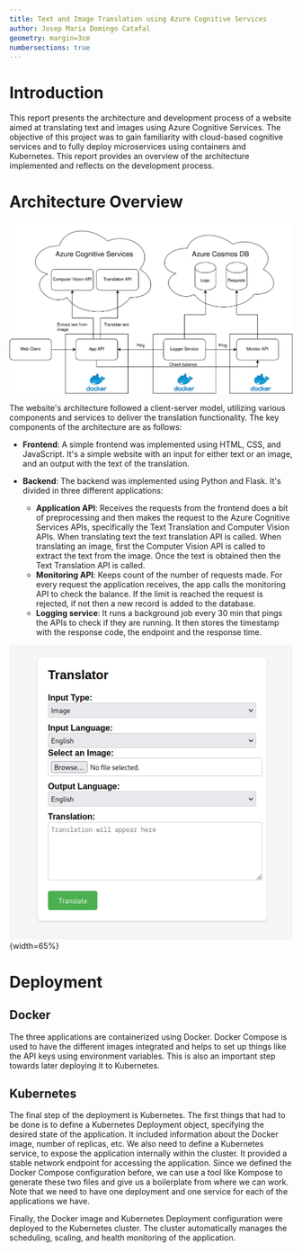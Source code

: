 ```yaml
---
title: Text and Image Translation using Azure Cognitive Services
author: Josep Maria Domingo Catafal
geometry: margin=3cm
numbersections: true
---
```


# Introduction

This report presents the architecture and development process of a website aimed
at translating text and images using Azure Cognitive Services. The objective of
this project was to gain familiarity with cloud-based cognitive services and to
fully deploy microservices using containers and Kubernetes. This report provides
an overview of the architecture implemented and reflects on the development
process.

# Architecture Overview

![Diagram displaying the architecture of the application](architecture.png)

The website's architecture followed a client-server model, utilizing various
components and services to deliver the translation functionality. The key
components of the architecture are as follows:

- **Frontend**: A simple frontend was implemented using HTML, CSS, and
  JavaScript. It's a simple website with an input for either text or an image,
  and an output with the text of the translation.

- **Backend**: The backend was implemented using Python and Flask. It's divided
  in three different applications: 

    - **Application API**: Receives the requests from the frontend does a bit of
      preprocessing and then makes the request to the Azure Cognitive Services
      APIs, specifically the Text Translation and Computer Vision APIs. When
      translating text the text translation API is called. When translating an
      image, first the Computer Vision API is called to extract the text from
      the image. Once the text is obtained then the Text Translation API is
      called.
    - **Monitoring API**: Keeps count of the number of requests made. For every
      request the application receives, the app calls the monitoring API to
      check the balance. If the limit is reached the request is rejected, if not
      then a new record is added to the database.
    - **Logging service**: It runs a background job every 30 min that pings the
      APIs to check if they are running. It then stores the timestamp with the
      response code, the endpoint and the response time.

![Screenshot of the web client](front.png){width=65%}

# Deployment

## Docker
The three applications are containerized using Docker. Docker
Compose is used to have the different images integrated and helps to set up
things like the API keys using environment variables. This is also an important
step towards later deploying it to Kubernetes.

## Kubernetes

The final step of the deployment is Kubernetes. The first things that had to be 
done is to define a Kubernetes Deployment object, specifying the desired state
of the application. It included information about the Docker image, number of
replicas, etc. We also need to define a Kubernetes service, to expose the 
application internally within the cluster. It provided a stable network endpoint 
for accessing the application. Since we defined the Docker Compose configuration
before, we can use a tool like Kompose to generate these two files and give us
a boilerplate from where we can work. Note that we need to have one deployment 
and one service for each of the applications we have.

Finally, the Docker image and Kubernetes Deployment configuration were deployed 
to the Kubernetes cluster. The cluster automatically manages the scheduling, 
scaling, and health monitoring of the application.

